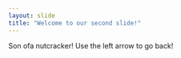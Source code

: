```yaml
---
layout: slide
title: "Welcome to our second slide!"
---
```

Son ofa nutcracker!
Use the left arrow to go back!
